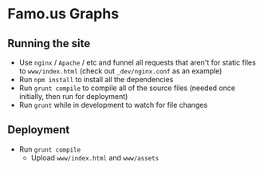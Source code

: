 # Famo.us Graphs

## Running the site

- Use `nginx` / `Apache` / etc and funnel all requests that aren't for static files to `www/index.html` (check out `_dev/nginx.conf` as an example)
- Run `npm install` to install all the dependencies
- Run `grunt compile` to compile all of the source files (needed once initially, then run for deployment)
- Run `grunt` while in development to watch for file changes

## Deployment

- Run `grunt compile`
    + Upload `www/index.html` and `www/assets`
